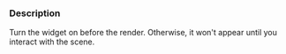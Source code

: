 ### Description
Turn the widget on before the render. Otherwise, it won't appear until you interact with the scene.
